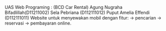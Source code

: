 ﻿UAS Web Programing : (BCD Car Rental)
Agung Nugraha Bifadlillah(D11211002)
Sela Pebriana (D112111012)
Puput Amelia Effendi (D112111011)
Website untuk menyewakan mobil dengan fitur:
-> pencarian
-> reservasi
-> pembayaran online.

